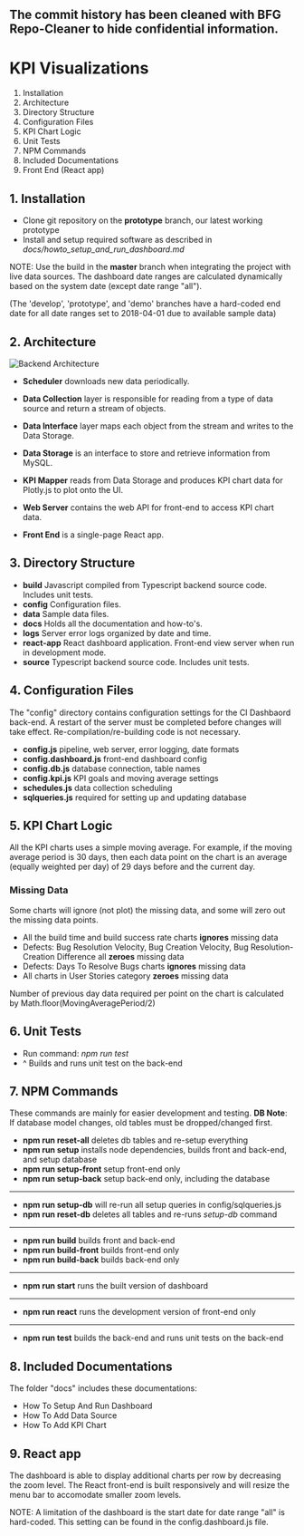 ## **The commit history has been cleaned with BFG Repo-Cleaner to hide confidential information.**

# KPI Visualizations

1. Installation
2. Architecture
3. Directory Structure
4. Configuration Files
5. KPI Chart Logic
6. Unit Tests
7. NPM Commands
8. Included Documentations
9. Front End (React app)

## 1. Installation

* Clone git repository on the **prototype** branch, our latest working prototype
* Install and setup required software as described in *docs/howto_setup_and_run_dashboard.md*

NOTE: Use the build in the  **master** branch when integrating the project with live data sources. The dashboard date ranges are calculated dynamically based on the system date (except date range "all").

(The 'develop', 'prototype', and 'demo' branches have a hard-coded end date for all date ranges set to 2018-04-01 due to available sample data)

## 2. Architecture

![Backend Architecture](https://raw.githubusercontent.com/MikeWeiZhou/kpi-visualizations/master/docs/architecture_backend.png)

* **Scheduler** downloads new data periodically.

* **Data Collection** layer is responsible for reading from a type of data source and return a stream of objects.
* **Data Interface** layer maps each object from the stream and writes to the Data Storage.
* **Data Storage** is an interface to store and retrieve information from MySQL.
* **KPI Mapper** reads from Data Storage and produces KPI chart data for Plotly.js to plot onto the UI.
* **Web Server** contains the web API for front-end to access KPI chart data.
* **Front End** is a single-page React app.

## 3. Directory Structure

* **build** Javascript compiled from Typescript backend source code. Includes unit tests.
* **config** Configuration files.
* **data** Sample data files.
* **docs** Holds all the documentation and how-to's.
* **logs** Server error logs organized by date and time.
* **react-app** React dashboard application. Front-end view server when run in development mode.
* **source** Typescript backend source code. Includes unit tests.

## 4. Configuration Files

The "config" directory contains configuration settings for the CI Dashbaord back-end. A restart of the server must be completed before changes will take effect. Re-compilation/re-building code is not necessary.

* **config.js** pipeline, web server, error logging, date formats
* **config.dashboard.js** front-end dashboard config
* **config.db.js** database connection, table names
* **config.kpi.js** KPI goals and moving average settings
* **schedules.js** data collection scheduling
* **sqlqueries.js** required for setting up and updating database

## 5. KPI Chart Logic

All the KPI charts uses a simple moving average. For example, if the moving average period is 30 days, then each data point on the chart is an average (equally weighted per day) of 29 days before and the current day.

### Missing Data

Some charts will ignore (not plot) the missing data, and some will zero out the missing data points.

* All the build time and build success rate charts **ignores** missing data
* Defects: Bug Resolution Velocity, Bug Creation Velocity, Bug Resolution-Creation Difference all **zeroes** missing data
* Defects: Days To Resolve Bugs charts **ignores** missing data
* All charts in User Stories category **zeroes** missing data

Number of previous day data required per point on the chart is calculated by Math.floor(MovingAveragePeriod/2)

## 6. Unit Tests

* Run command: *npm run test*
* ^ Builds and runs unit test on the back-end

## 7. NPM Commands
These commands are mainly for easier development and testing. **DB Note**: If database model changes, old tables must be dropped/changed first.

* **npm run reset-all** deletes db tables and re-setup everything
* **npm run setup** installs node dependencies, builds front and back-end, and setup database
* **npm run setup-front** setup front-end only
* **npm run setup-back** setup back-end only, including the database
***
* **npm run setup-db** will re-run all setup queries in config/sqlqueries.js
* **npm run reset-db** deletes all tables and re-runs *setup-db* command
***
* **npm run build** builds front and back-end
* **npm run build-front** builds front-end only
* **npm run build-back** builds back-end only
***
* **npm run start** runs the built version of dashboard
***
* **npm run react** runs the development version of front-end only
***
* **npm run test** builds the back-end and runs unit tests on the back-end

## 8. Included Documentations

The folder "docs" includes these documentations:

* How To Setup And Run Dashboard
* How To Add Data Source
* How To Add KPI Chart

## 9. React app

The dashboard is able to display additional charts per row by decreasing the zoom level.
The React front-end is built responsively and will resize the menu bar to accomodate smaller zoom levels.

NOTE: A limitation of the dashboard is the start date for date range "all" is hard-coded. This setting can be found in the config.dashboard.js file.